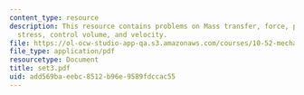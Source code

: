 ```yaml
---
content_type: resource
description: This resource contains problems on Mass transfer, force, pressure, shear
  stress, control volume, and velocity.
file: https://ol-ocw-studio-app-qa.s3.amazonaws.com/courses/10-52-mechanics-of-fluids-spring-2006/add569baeebc8512b96e9589fdccac55_set3.pdf
file_type: application/pdf
resourcetype: Document
title: set3.pdf
uid: add569ba-eebc-8512-b96e-9589fdccac55
---
```

